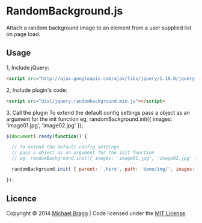 # RandomBackground.js

Attach a random background image to an element from a user supplied list on page load.

## Usage

1, Include jQuery:

```html
<script src="http://ajax.googleapis.com/ajax/libs/jquery/1.10.0/jquery.min.js"></script>
```

2, Include plugin's code:
```html
<script src="dist/jquery.randombackground.min.js"></script>
```

3, Call the plugin
To extend the default config settings pass a object as an argument for the init function eg, randomBackground.init({ images: 'image01.jpg', 'image02.jpg' });

```js
$(document).ready(function() {

  // To extend the default config settings
  // pass a object as an argument for the init function
  // eg. randomBackground.init({ images: 'image01.jpg', 'image02.jpg' });

  randomBackground.init( { parent: '.hero', path: 'demo/img/', images: ['background_01.png', 'background_02.jpg', 'background_03.jpg'] });

});
```

## Licence

Copyright © 2014 [Michael Bragg](http://michaelbragg.net/) | Code licensed under the [MIT License](http://opensource.org/licenses/MIT/).